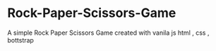 # Rock-Paper-Scissors-Game
A simple Rock Paper Scissors Game created with vanila js html , css , bottstrap
